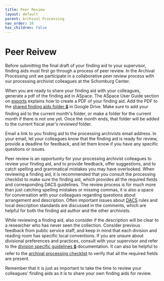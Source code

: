 ```yaml
---
title: Peer Review
layout: default
parent: Archival Processing
nav_order: 16
has_children: false
---
```

# Peer Reivew
Before submitting the final draft of your finding aid to your supervisor, finding aids must first go through a process of peer review. In the Archival Processing unit we participate in a collaborative peer review process with our processing archivist colleagues at the Schomburg Center. 

When you are ready to share your finding aid with your colleagues, generate a pdf of the finding aid in ASpace. The ASpace User Guide section on [exports](/pres-docs/aspace/aspace.md) explains how to create a PDF of your finding aid. Add the PDF to the [shared finding aids folder 🔒](https://drive.google.com/drive/folders/1ixJ2_0HxUCAJQXx57Q3RB6pYVLnmwZC7?usp=drive_link) in Google Drive. Make sure to add your finding aid to the current month's folder, or make a folder for the current month if there is not one yet. Once the month ends, that folder will be added to the current fiscal year's _reviewed_ folder. 

Email a link to you finding aid to the processing archivists email address. In your email, let your colleagues know that the finding aid is ready for review, provide a deadline for feedback, and let them know if you have any specific questions or issues. 

Peer review is an opportunity for your processing archivist colleagues to review your finding aid, and to provide feedback, offer suggestions, and to catch spelling and grammatical mistakes you may have overlooked. When reviewing a finding aid, it is recommended that you consult the processing checklist to make sure the finding aid, which provides all the required fields and corresponding DACS guidelines.
The review process is for much more than just catching spelling mistakes or missing commas, it is also a space for conversation with your colleagues regarding questions about arrangement and description. Often important issues about [DACS](https://saa-ts-dacs.github.io/) rules and local description standards are discussed in the comments, which are helpful for both the finding aid author and the other archivists. 

While reviewing a finding aid, also consider if the description will be clear to a researcher who has never seen the collection. Consider previous feedback from public service staff, and keep in mind that each division and reading room has specific local conventions. If you are unsure about divisional preferences and practices, consult with your supervisor and refer to the [division specific guidelines 🔒](https://docs.google.com/document/d/1wwRn4B14-Sf_ChhSr5r85EF2Zhq6HXPy_4t2ubiN_GU/edit?usp=sharing) documentation. It can also be helpful to refer to the [archival processing checklist](/Documents/Archival_Processing_Checklist.docx) to verify that all the required fields are present. 

Remember that it is just as important to take the time to review your colleagues’ finding aids as it is to share your own finding aids for review.

